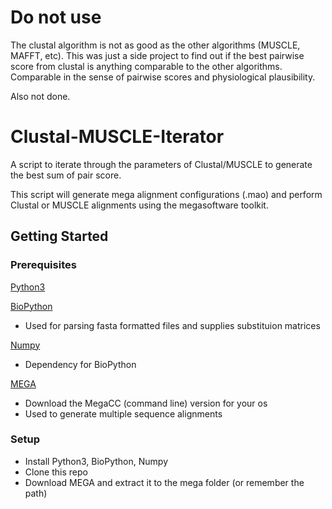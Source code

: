 # Do not use

The clustal algorithm is not as good as the other algorithms (MUSCLE, MAFFT, etc). This was just a side project to find out if the best pairwise score from clustal is anything comparable to the other algorithms. Comparable in the sense of pairwise scores and physiological plausibility.

Also not done.

# Clustal-MUSCLE-Iterator

A script to iterate through the parameters of Clustal/MUSCLE to generate the best sum of pair score.

This script will generate mega alignment configurations (.mao) and perform Clustal or MUSCLE alignments using the
megasoftware toolkit.

## Getting Started

### Prerequisites

[Python3](https://www.python.org/downloads)

[BioPython](http://biopython.org/wiki/Download)
- Used for parsing fasta formatted files and supplies substituion matrices

[Numpy](https://www.scipy.org/install.html)
- Dependency for BioPython

[MEGA](http://www.megasoftware.net/)
- Download the MegaCC (command line) version for your os
- Used to generate multiple sequence alignments

### Setup
- Install Python3, BioPython, Numpy
- Clone this repo
- Download MEGA and extract it to the mega folder (or remember the path)
